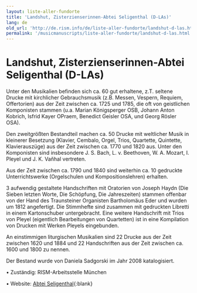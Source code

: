 ```yaml
---
layout: liste-aller-fundorte
title: 'Landshut, Zisterzienserinnen-Abtei Seligenthal (D-LAs)'
lang: de
old_url: 'http://de.rism.info/de/liste-aller-fundorte/landshut-d-las.html'
permalink: '/musicmanuscripts/liste-aller-fundorte/landshut-d-las.html'
---
```



# Landshut, Zisterzienserinnen-Abtei Seligenthal (D-LAs)

Unter den Musikalien befinden sich ca. 60 gut erhaltene, z.T. seltene Drucke mit kirchlicher Gebrauchsmusik (z.B. Messen, Vespern, Requiem, Offertorien) aus der Zeit zwischen ca. 1725 und 1785, die oft von geistlichen Komponisten stammen (u.a. Marian Königsperger OSB, Johann Anton Kobrich, Isfrid Kayer OPraem, Benedict Geisler OSA, und Georg Rösler OSA).

Den zweitgrößten Bestandteil machen ca. 50 Drucke mit weltlicher Musik in kleinerer Besetzung (Klavier, Cembalo, Orgel, Trios, Quartette, Quintette, Klavierauszüge) aus der Zeit zwischen ca. 1770 und 1820 aus. Unter den Komponisten sind insbesondere J. S. Bach, L. v. Beethoven, W. A. Mozart, I. Pleyel und J. K. Vaňhal vertreten.

Aus der Zeit zwischen ca. 1790 und 1840 sind weiterhin ca. 10 gedruckte Unterrichtswerke (Orgelschulen und Kompositionslehren) erhalten.

3 aufwendig gestaltete Handschriften mit Oratorien von Joseph Haydn (Die Sieben letzten Worte, Die Schöpfung, Die Jahreszeiten) stammen offenbar von der Hand des Traunsteiner Organisten Bartholomäus Eder und wurden um 1812 angefertigt. Die Stimmhefte sind zusammen mit gedruckten Libretti in einem Kartonschuber untergebracht. Eine weitere Handschrift mit Trios von Pleyel (eigentlich Bearbeitungen von Quartetten) ist in eine Kompilation von Drucken mit Werken Pleyels eingebunden.

An einstimmigen liturgischen Musikalien sind 22 Drucke aus der Zeit zwischen 1620 und 1884 und 22 Handschriften aus der Zeit zwischen ca. 1600 und 1800 zu nennen.

Der Bestand wurde von Daniela Sadgorski im Jahr 2008 katalogisiert.

• Zuständig: RISM-Arbeitsstelle München

• Website: [Abtei Seligenthal](https://abtei.seligenthal.de/ "Opens external link in new window"){:blank}

